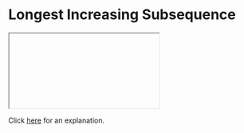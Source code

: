 # Longest Increasing Subsequence 

<iframe></iframe>

Click [here](Explanation.md) for an explanation.


